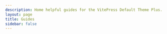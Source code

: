 ```yaml
---
description: Home helpful guides for the VitePress Default Theme Plus.
layout: page
title: Guides
sidebar: false
---
```

<VPLCollectionPage>
  <VPLCollectionPageTitle>
    <template #title>
      ALL THE THINGS!
    </template>
    <template #lead>
      A mix of different collectons all on one page but organized in different sections!
    </template>
  </VPLCollectionPageTitle>

  <VPLCollectionPageTags v-model="tags" />

  <VPLCollectionPageSection v-if="showConsultas">
    <template #title>
      Consulta
    </template>
    <template #lead>
      Guides are sort of like tutorial adjacent things but with a tighter vibe.
    </template>
    <template #items>
      <VPLCollectionItems
        :items="consultas.pages"
        :tags="tags"
      />
    </template>
  </VPLCollectionPageSection>

  <VPLCollectionPageSection v-if="showPosts">
    <template #title>
      Posts
    </template>
    <template #lead>
      Posts are sort of like a <em>hot-mess</em> of free-for-all anything-goes word-vomit pretending to be prose.
    </template>
    <template #items>
      <VPLCollectionItems
        more="date"
        :items="posts.pages"
        :tags="tags"
      />
    </template>
  </VPLCollectionPageSection>
</VPLCollectionPage>

<script setup>
import {computed} from 'vue';
import {useCollection} from '@lando/vitepress-theme-default-plus';
import {
  VPLCollectionItems,
  VPLCollectionPage,
  VPLCollectionPageSection,
  VPLCollectionPageTags,
  VPLCollectionPageTitle,
} from '@lando/vitepress-theme-default-plus';

const consultas = useCollection('consulta');
const posts = useCollection('post');
const {hasItems, tags} = useCollection();

const showConsultas = computed(() => hasItems(consultas.pages, tags));
const showPosts = computed(() => hasItems(posts.pages, tags));
</script>
